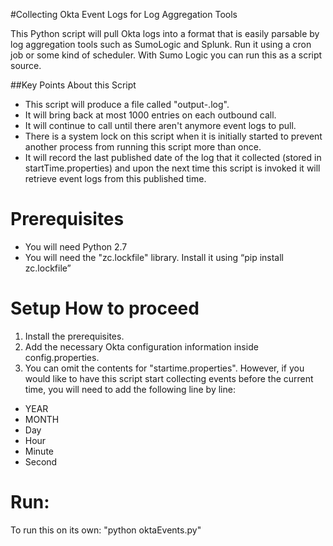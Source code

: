 #Collecting Okta Event Logs for Log Aggregation Tools

This Python script will pull Okta logs into a format that is easily parsable by log aggregation tools such as SumoLogic and Splunk. Run it using a cron job or some kind of scheduler. With Sumo Logic you can run this as a script source.

##Key Points About this Script
- This script will produce a file called "output-<current date>.log".
- It will bring back at most 1000 entries on each outbound call. 
- It will continue to call until there aren't anymore event logs to pull.
- There is a system lock on this script when it is initially started to prevent another process from running this script more than once.
- It will record the last published date of the log that it collected (stored in startTime.properties) and upon the next time this script is invoked it will retrieve event logs from this published time.
 
# Prerequisites
-	You will need Python 2.7
-	You will need the "zc.lockfile" library. Install it using “pip install zc.lockfile”

# Setup How to proceed
1. Install the prerequisites.
2. Add the necessary Okta configuration information inside config.properties.
3. You can omit the contents for "startime.properties". However, if you would like to have this script start collecting events before the current time, you will need to add the following line by line:
 * YEAR
 * MONTH
 * Day
 * Hour
 * Minute
 * Second
 
# Run:
To run this on its own: "python oktaEvents.py"
